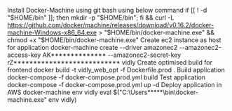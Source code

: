 Install Docker-Machine using git bash using below command
 if [[ ! -d "$HOME/bin" ]]; then mkdir -p "$HOME/bin"; fi && curl -L https://github.com/docker/machine/releases/download/v0.16.2/docker-machine-Windows-x86_64.exe > "$HOME/bin/docker-machine.exe" && chmod +x "$HOME/bin/docker-machine.exe"
Create ec2 instance as host for application
docker-machine create --driver amazonec2 --amazonec2-access-key AK************** --amazonec2-secret-key rZ*************************** vidly
Create optimised build for frontend
docker build -t vidly_web_opt -f Dockerfile.prod .
Build application
docker-compose -f docker-compose.prod.yml build
Test application
docker-compose -f docker-compose.prod.yml up -d 
Deploy application in AWS
docker-machine env vidly
eval $("C:\Users\*****\bin\docker-machine.exe" env vidly)




